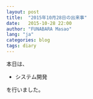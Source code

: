 ```yaml
---
layout: post
title:  "2015年10月28日の出来事"
date:   2015-10-28 22:00
author: "FUNABARA Masao"
lang: "ja"
categories: blog
tags: diary
---
```


本日は、

* システム開発

を行いました。
